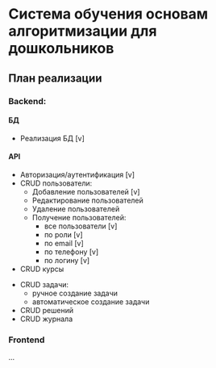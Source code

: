 # Система обучения основам алгоритмизации для дошкольников

## План реализации

### Backend:
#### БД
* Реализация БД [v]

#### API
* Авторизация/аутентификация [v]
* CRUD пользователи:
  * Добавление пользователей [v]
  * Редактирование пользователей
  * Удаление пользователей
  * Получение пользователей:
      - все пользователи [v]
      - по роли [v]
      - по email [v]
      - по телефону [v]
      - по логину [v]
* CRUD курсы

[//]: # (* CRUD модули — не будет в первой версии)

[//]: # (* CRUD уроки — не будет в первой версии)

* CRUD задачи:
  - ручное создание задачи
  - автоматическое создание задачи
* CRUD решений
* CRUD журнала

### Frontend
...
